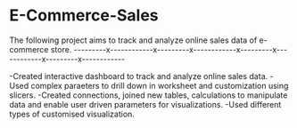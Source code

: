 # E-Commerce-Sales
The following project aims to track and analyze online sales data of e-commerce store.
---------x------------x---------x------------x---------x------------x---------x------------

-Created interactive dashboard to track and analyze online sales data.
-Used complex paraeters to drill down in worksheet and customization using slicers.
-Created connections, joined new tables, calculations to manipulate data and enable user driven parameters for visualizations.
-Used different types of customised visualization.
